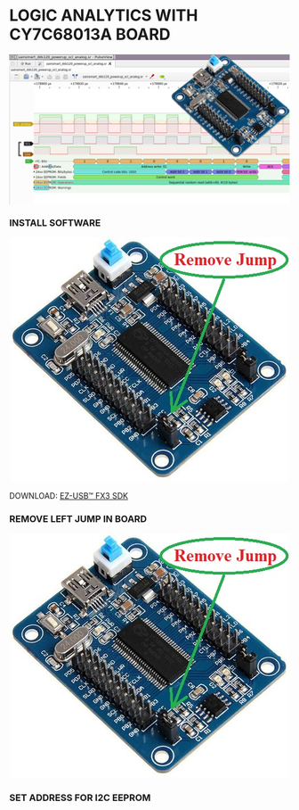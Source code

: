 LOGIC ANALYTICS WITH CY7C68013A BOARD
====
<img src="https://raw.githubusercontent.com/HDPro/makelogic/master/images/image_1.png" align="center">

### INSTALL SOFTWARE
<p align="center"><img src="https://raw.githubusercontent.com/HDPro/makelogic/master/images/image_2.jpg"></p>
DOWNLOAD: <a href="https://softwaretools.infineon.com/tools/com.ifx.tb.tool.ezusbfx3sdk" target="_blank">EZ-USB™ FX3 SDK</a>



### REMOVE LEFT JUMP IN BOARD
<p align="center"><img src="https://raw.githubusercontent.com/HDPro/makelogic/master/images/image_2.jpg"></p>

### SET ADDRESS FOR I2C EEPROM